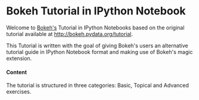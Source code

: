 Bokeh Tutorial in IPython Notebook
===============================

Welcome to [Bokeh's](http://bokeh.pydata.org/) Tutorial in IPython Notebooks based on the
original tutorial available at http://bokeh.pydata.org/tutorial.

This Tutorial is written with the goal of giving Bokeh's users an alternative tutorial guide in IPython Notebook format and making use of Bokeh's magic extension.


#### Content

The tutorial is structured in three categories: Basic, Topical and Advanced exercises.